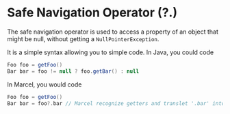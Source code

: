 # Safe Navigation Operator (?.)

The safe navigation operator is used to access a property of an object that might be null, without getting a `NullPointerException`.

It is a simple syntax allowing you to simple code. In Java, you could code

```groovy
Foo foo = getFoo()
Bar bar = foo != null ? foo.getBar() : null
```

In Marcel, you would code

```groovy
Foo foo = getFoo()
Bar bar = foo?.bar // Marcel recognize getters and translet '.bar' into '.getBar()' at compilation
```
